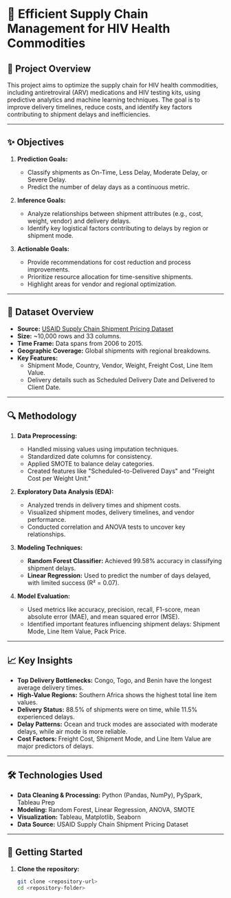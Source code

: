 # 🏥 Efficient Supply Chain Management for HIV Health Commodities

## 📌 Project Overview
This project aims to optimize the supply chain for HIV health commodities, including antiretroviral (ARV) medications and HIV testing kits, using predictive analytics and machine learning techniques. The goal is to improve delivery timelines, reduce costs, and identify key factors contributing to shipment delays and inefficiencies.

---

## ✨ Objectives
1. **Prediction Goals:**
   - Classify shipments as On-Time, Less Delay, Moderate Delay, or Severe Delay.
   - Predict the number of delay days as a continuous metric.

2. **Inference Goals:**
   - Analyze relationships between shipment attributes (e.g., cost, weight, vendor) and delivery delays.
   - Identify key logistical factors contributing to delays by region or shipment mode.

3. **Actionable Goals:**
   - Provide recommendations for cost reduction and process improvements.
   - Prioritize resource allocation for time-sensitive shipments.
   - Highlight areas for vendor and regional optimization.

---

## 📂 Dataset Overview
- **Source:** [USAID Supply Chain Shipment Pricing Dataset](https://data.usaid.gov/HIV-AIDS/Supply-Chain-Shipment-Pricing-Dataset/a3rc-nmf6/about_data)
- **Size:** ~10,000 rows and 33 columns.
- **Time Frame:** Data spans from 2006 to 2015.
- **Geographic Coverage:** Global shipments with regional breakdowns.
- **Key Features:**
  - Shipment Mode, Country, Vendor, Weight, Freight Cost, Line Item Value.
  - Delivery details such as Scheduled Delivery Date and Delivered to Client Date.

---

## 🔍 Methodology

1. **Data Preprocessing:**
   - Handled missing values using imputation techniques.
   - Standardized date columns for consistency.
   - Applied SMOTE to balance delay categories.
   - Created features like "Scheduled-to-Delivered Days" and "Freight Cost per Weight Unit."

2. **Exploratory Data Analysis (EDA):**
   - Analyzed trends in delivery times and shipment costs.
   - Visualized shipment modes, delivery timelines, and vendor performance.
   - Conducted correlation and ANOVA tests to uncover key relationships.

3. **Modeling Techniques:**
   - **Random Forest Classifier:** Achieved 99.58% accuracy in classifying shipment delays.
   - **Linear Regression:** Used to predict the number of days delayed, with limited success (R² = 0.07).

4. **Model Evaluation:**
   - Used metrics like accuracy, precision, recall, F1-score, mean absolute error (MAE), and mean squared error (MSE).
   - Identified important features influencing shipment delays: Shipment Mode, Line Item Value, Pack Price.

---

## 📈 Key Insights

- **Top Delivery Bottlenecks:** Congo, Togo, and Benin have the longest average delivery times.
- **High-Value Regions:** Southern Africa shows the highest total line item values.
- **Delivery Status:** 88.5% of shipments were on time, while 11.5% experienced delays.
- **Delay Patterns:** Ocean and truck modes are associated with moderate delays, while air mode is more reliable.
- **Cost Factors:** Freight Cost, Shipment Mode, and Line Item Value are major predictors of delays.

---

## 🛠️ Technologies Used

- **Data Cleaning & Processing:** Python (Pandas, NumPy), PySpark, Tableau Prep
- **Modeling:** Random Forest, Linear Regression, ANOVA, SMOTE
- **Visualization:** Tableau, Matplotlib, Seaborn
- **Data Source:** USAID Supply Chain Shipment Pricing Dataset

---

## 📂 Getting Started

1. **Clone the repository:**
   ```bash
   git clone <repository-url>
   cd <repository-folder>
